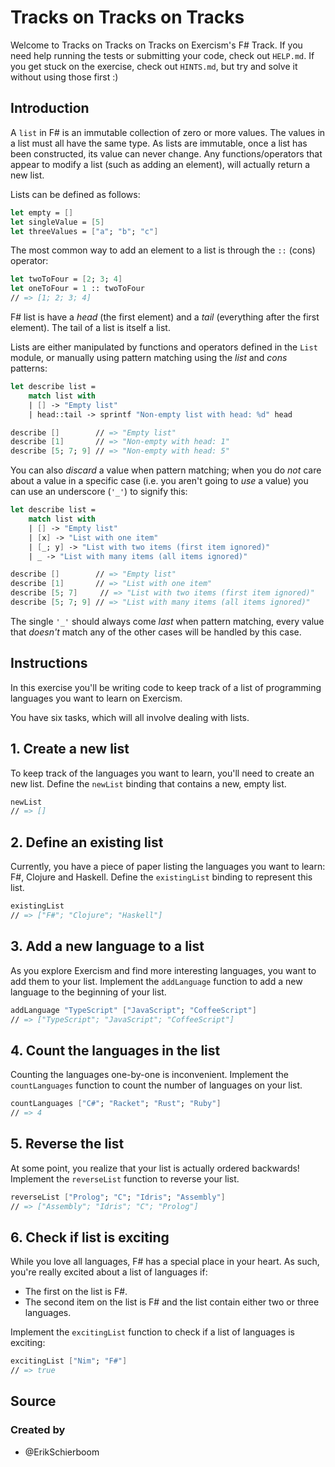 # Tracks on Tracks on Tracks

Welcome to Tracks on Tracks on Tracks on Exercism's F# Track.
If you need help running the tests or submitting your code, check out `HELP.md`.
If you get stuck on the exercise, check out `HINTS.md`, but try and solve it without using those first :)

## Introduction

A `list` in F# is an immutable collection of zero or more values. The values in a list must all have the same type. As lists are immutable, once a list has been constructed, its value can never change. Any functions/operators that appear to modify a list (such as adding an element), will actually return a new list.

Lists can be defined as follows:

```fsharp
let empty = []
let singleValue = [5]
let threeValues = ["a"; "b"; "c"]
```

The most common way to add an element to a list is through the `::` (cons) operator:

```fsharp
let twoToFour = [2; 3; 4]
let oneToFour = 1 :: twoToFour
// => [1; 2; 3; 4]
```

F# list is have a _head_ (the first element) and a _tail_ (everything after the first element). The tail of a list is itself a list.

Lists are either manipulated by functions and operators defined in the `List` module, or manually using pattern matching using the _list_ and _cons_ patterns:

```fsharp
let describe list =
    match list with
    | [] -> "Empty list"
    | head::tail -> sprintf "Non-empty list with head: %d" head

describe []        // => "Empty list"
describe [1]       // => "Non-empty with head: 1"
describe [5; 7; 9] // => "Non-empty with head: 5"
```

You can also _discard_ a value when pattern matching; when you do _not_ care about a value in a specific case (i.e. you aren't going to _use_ a value) you can use an underscore (`'_'`) to signify this:

```fsharp
let describe list =
    match list with
    | [] -> "Empty list"
    | [x] -> "List with one item"
    | [_; y] -> "List with two items (first item ignored)"
    | _ -> "List with many items (all items ignored)"

describe []        // => "Empty list"
describe [1]       // => "List with one item"
describe [5; 7]     // => "List with two items (first item ignored)"
describe [5; 7; 9] // => "List with many items (all items ignored)"
```

The single `'_'` should always come _last_ when pattern matching, every value that _doesn't_ match any of the other cases will be handled by this case.

## Instructions

In this exercise you'll be writing code to keep track of a list of programming languages you want to learn on Exercism.

You have six tasks, which will all involve dealing with lists.

## 1. Create a new list

To keep track of the languages you want to learn, you'll need to create an new list. Define the `newList` binding that contains a new, empty list.

```fsharp
newList
// => []
```

## 2. Define an existing list

Currently, you have a piece of paper listing the languages you want to learn: F#, Clojure and Haskell. Define the `existingList` binding to represent this list.

```fsharp
existingList
// => ["F#"; "Clojure"; "Haskell"]
```

## 3. Add a new language to a list

As you explore Exercism and find more interesting languages, you want to add them to your list. Implement the `addLanguage` function to add a new language to the beginning of your list.

```fsharp
addLanguage "TypeScript" ["JavaScript"; "CoffeeScript"]
// => ["TypeScript"; "JavaScript"; "CoffeeScript"]
```

## 4. Count the languages in the list

Counting the languages one-by-one is inconvenient. Implement the `countLanguages` function to count the number of languages on your list.

```fsharp
countLanguages ["C#"; "Racket"; "Rust"; "Ruby"]
// => 4
```

## 5. Reverse the list

At some point, you realize that your list is actually ordered backwards! Implement the `reverseList` function to reverse your list.

```fsharp
reverseList ["Prolog"; "C"; "Idris"; "Assembly"]
// => ["Assembly"; "Idris"; "C"; "Prolog"]
```

## 6. Check if list is exciting

While you love all languages, F# has a special place in your heart. As such, you're really excited about a list of languages if:

- The first on the list is F#.
- The second item on the list is F# and the list contain either two or three languages.

Implement the `excitingList` function to check if a list of languages is exciting:

```fsharp
excitingList ["Nim"; "F#"]
// => true
```

## Source

### Created by

- @ErikSchierboom